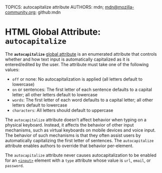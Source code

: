 TOPICS: autocapitalize attribute
AUTHORS: mdn; mdn@mozilla-community.org; github:mdn

# HTML Global Attribute: `autocapitalize`

The **`autocapitalize`** [global attribute](/en/webfrontend/HTML_Global_Attributes)
is an enumerated attribute that controls whether and how text input is automatically capitalized as
it is entered/edited by the user. The attribute must take one of the following values:

- `off` or none: No autocapitalization is applied (all letters default to lowercase)
- `on` or sentences: The first letter of each sentence defaults to a capital letter; all other
letters default to lowercase
- `words`: The first letter of each word defaults to a capital letter; all other letters default to lowercase
- `characters`: All letters should default to uppercase

The `autocapitalize` attribute doesn’t affect behavior when typing on a physical keyboard. Instead,
it affects the behavior of other input mechanisms, such as virtual keyboards on mobile devices and
voice input. The behavior of such mechanisms is that they often assist users by automatically
capitalizing the first letter of sentences. The `autocapitalize` attribute enables authors to
override that behavior per-element.

The `autocapitalize` attribute never causes autocapitalization to be enabled for an [`<input>`](/en/webfrontend/<input>)
element with a `type` attribute whose value is `url`, `email`, or `password`.
